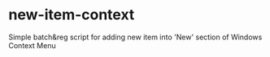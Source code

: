 # new-item-context
Simple batch&amp;reg script for adding new item into 'New' section of Windows Context Menu
